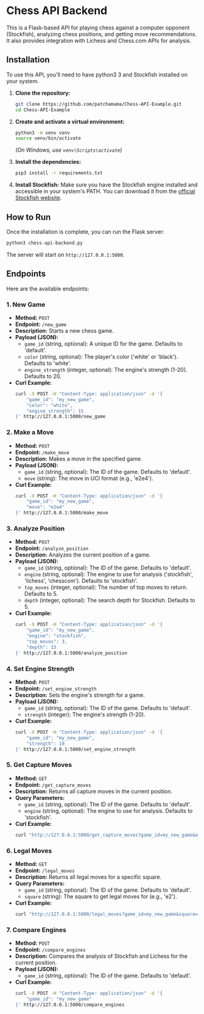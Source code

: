 # Chess API Backend

This is a Flask-based API for playing chess against a computer opponent (Stockfish), analyzing chess positions, and getting move recommendations. It also provides integration with Lichess and Chess.com APIs for analysis.

## Installation

To use this API, you'll need to have python3 3 and Stockfish installed on your system.

1.  **Clone the repository:**

    ```bash
    git clone https://github.com/patchamama/Chess-API-Example.git
    cd Chess-API-Example
    ```

2.  **Create and activate a virtual environment:**

    ```bash
    python3 -m venv venv
    source venv/bin/activate
    ```

    _(On Windows, use `venv\Scripts\activate`)_

3.  **Install the dependencies:**

    ```bash
    pip3 install -r requirements.txt
    ```

4.  **Install Stockfish:**
    Make sure you have the Stockfish engine installed and accessible in your system's PATH. You can download it from the [official Stockfish website](https://stockfishchess.org/download/).

## How to Run

Once the installation is complete, you can run the Flask server:

```bash
python3 chess-api-backend.py
```

The server will start on `http://127.0.0.1:5000`.

## Endpoints

Here are the available endpoints:

### 1. New Game

- **Method:** `POST`
- **Endpoint:** `/new_game`
- **Description:** Starts a new chess game.
- **Payload (JSON):**
  - `game_id` (string, optional): A unique ID for the game. Defaults to 'default'.
  - `color` (string, optional): The player's color ('white' or 'black'). Defaults to 'white'.
  - `engine_strength` (integer, optional): The engine's strength (1-20). Defaults to 20.
- **Curl Example:**
  ```bash
  curl -X POST -H "Content-Type: application/json" -d '{
      "game_id": "my_new_game",
      "color": "white",
      "engine_strength": 15
  }' http://127.0.0.1:5000/new_game
  ```

### 2. Make a Move

- **Method:** `POST`
- **Endpoint:** `/make_move`
- **Description:** Makes a move in the specified game.
- **Payload (JSON):**
  - `game_id` (string, optional): The ID of the game. Defaults to 'default'.
  - `move` (string): The move in UCI format (e.g., 'e2e4').
- **Curl Example:**
  ```bash
  curl -X POST -H "Content-Type: application/json" -d '{
      "game_id": "my_new_game",
      "move": "e2e4"
  }' http://127.0.0.1:5000/make_move
  ```

### 3. Analyze Position

- **Method:** `POST`
- **Endpoint:** `/analyze_position`
- **Description:** Analyzes the current position of a game.
- **Payload (JSON):**
  - `game_id` (string, optional): The ID of the game. Defaults to 'default'.
  - `engine` (string, optional): The engine to use for analysis ('stockfish', 'lichess', 'chesscom'). Defaults to 'stockfish'.
  - `top_moves` (integer, optional): The number of top moves to return. Defaults to 5.
  - `depth` (integer, optional): The search depth for Stockfish. Defaults to 5.
- **Curl Example:**
  ```bash
  curl -X POST -H "Content-Type: application/json" -d '{
      "game_id": "my_new_game",
      "engine": "stockfish",
      "top_moves": 3,
      "depth": 15
  }' http://127.0.0.1:5000/analyze_position
  ```

### 4. Set Engine Strength

- **Method:** `POST`
- **Endpoint:** `/set_engine_strength`
- **Description:** Sets the engine's strength for a game.
- **Payload (JSON):**
  - `game_id` (string, optional): The ID of the game. Defaults to 'default'.
  - `strength` (integer): The engine's strength (1-20).
- **Curl Example:**
  ```bash
  curl -X POST -H "Content-Type: application/json" -d '{
      "game_id": "my_new_game",
      "strength": 10
  }' http://127.0.0.1:5000/set_engine_strength
  ```

### 5. Get Capture Moves

- **Method:** `GET`
- **Endpoint:** `/get_capture_moves`
- **Description:** Returns all capture moves in the current position.
- **Query Parameters:**
  - `game_id` (string, optional): The ID of the game. Defaults to 'default'.
  - `engine` (string, optional): The engine to use for analysis. Defaults to 'stockfish'.
- **Curl Example:**
  ```bash
  curl "http://127.0.0.1:5000/get_capture_moves?game_id=my_new_game&engine=stockfish"
  ```

### 6. Legal Moves

- **Method:** `GET`
- **Endpoint:** `/legal_moves`
- **Description:** Returns all legal moves for a specific square.
- **Query Parameters:**
  - `game_id` (string, optional): The ID of the game. Defaults to 'default'.
  - `square` (string): The square to get legal moves for (e.g., 'e2').
- **Curl Example:**
  ```bash
  curl "http://127.0.0.1:5000/legal_moves?game_id=my_new_game&square=e2"
  ```

### 7. Compare Engines

- **Method:** `POST`
- **Endpoint:** `/compare_engines`
- **Description:** Compares the analysis of Stockfish and Lichess for the current position.
- **Payload (JSON):**
  - `game_id` (string, optional): The ID of the game. Defaults to 'default'.
- **Curl Example:**
  ```bash
  curl -X POST -H "Content-Type: application/json" -d '{
      "game_id": "my_new_game"
  }' http://127.0.0.1:5000/compare_engines
  ```
